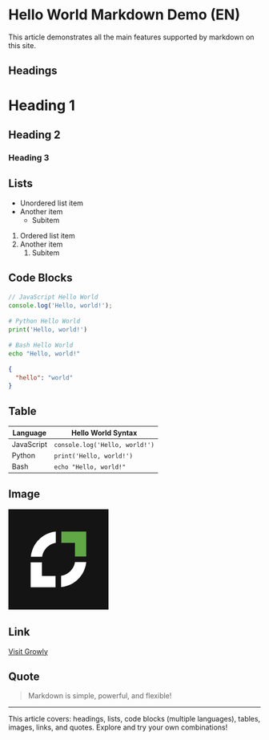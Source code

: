 # Hello World Markdown Demo (EN)

This article demonstrates all the main features supported by markdown on this site.

## Headings

# Heading 1
## Heading 2
### Heading 3

## Lists

- Unordered list item
- Another item
  - Subitem

1. Ordered list item
2. Another item
   1. Subitem

## Code Blocks

```javascript
// JavaScript Hello World
console.log('Hello, world!');
```

```python
# Python Hello World
print('Hello, world!')
```

```bash
# Bash Hello World
echo "Hello, world!"
```

```json
{
  "hello": "world"
}
```

## Table

| Language    | Hello World Syntax              |
|-------------|---------------------------------|
| JavaScript  | `console.log('Hello, world!')`  |
| Python      | `print('Hello, world!')`        |
| Bash        | `echo "Hello, world!"`         |

## Image

![Growly Logo](../growly.png)

## Link

[Visit Growly](https://growly.land)

## Quote

> Markdown is simple, powerful, and flexible!

---

This article covers: headings, lists, code blocks (multiple languages), tables, images, links, and quotes. Explore and try your own combinations!